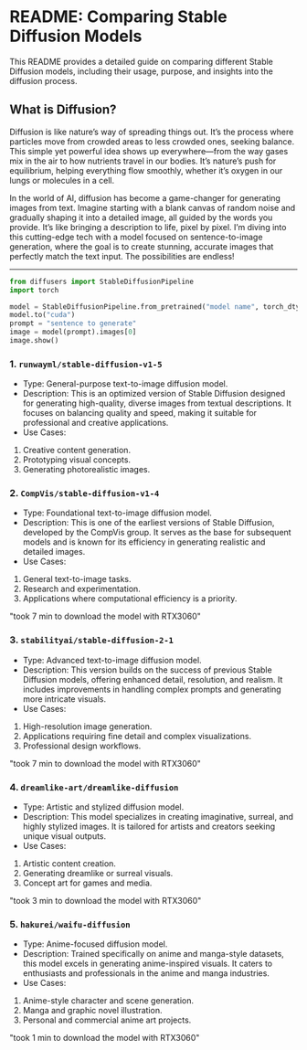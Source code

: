 # README: Comparing Stable Diffusion Models

This README provides a detailed guide on comparing different Stable Diffusion models, including their usage, purpose, and insights into the diffusion process.

## What is Diffusion?
Diffusion is like nature’s way of spreading things out. It’s the process where particles move from crowded areas to less crowded ones, seeking balance. This simple yet powerful idea shows up everywhere—from the way gases mix in the air to how nutrients travel in our bodies. It’s nature’s push for equilibrium, helping everything flow smoothly, whether it’s oxygen in our lungs or molecules in a cell.

In the world of AI, diffusion has become a game-changer for generating images from text. Imagine starting with a blank canvas of random noise and gradually shaping it into a detailed image, all guided by the words you provide. It’s like bringing a description to life, pixel by pixel. I’m diving into this cutting-edge tech with a model focused on sentence-to-image generation, where the goal is to create stunning, accurate images that perfectly match the text input. The possibilities are endless!


---
  ```python
  from diffusers import StableDiffusionPipeline
  import torch

  model = StableDiffusionPipeline.from_pretrained("model name", torch_dtype=torch.float16)
  model.to("cuda")
  prompt = "sentence to generate"
  image = model(prompt).images[0]
  image.show()
  ```

### 1. `runwayml/stable-diffusion-v1-5`
- Type: General-purpose text-to-image diffusion model.
- Description:
This is an optimized version of Stable Diffusion designed for generating high-quality, diverse images from textual descriptions. It focuses on balancing quality and speed, making it suitable for professional and creative applications.
- Use Cases:
1. Creative content generation.
2. Prototyping visual concepts.
3. Generating photorealistic images.


### 2. `CompVis/stable-diffusion-v1-4`
- Type: Foundational text-to-image diffusion model.
- Description:
This is one of the earliest versions of Stable Diffusion, developed by the CompVis group. It serves as the base for subsequent models and is known for its efficiency in generating realistic and detailed images.
- Use Cases:
1. General text-to-image tasks.
2. Research and experimentation.
3. Applications where computational efficiency is a priority.

"took 7 min to download the model with RTX3060"


### 3. `stabilityai/stable-diffusion-2-1`

- Type: Advanced text-to-image diffusion model.
- Description:
This version builds on the success of previous Stable Diffusion models, offering enhanced detail, resolution, and realism. It includes improvements in handling complex prompts and generating more intricate visuals.
- Use Cases:
1. High-resolution image generation.
2. Applications requiring fine detail and complex visualizations.
3. Professional design workflows.
   
"took 7 min to download the model with RTX3060"


### 4. `dreamlike-art/dreamlike-diffusion`
- Type: Artistic and stylized diffusion model.
- Description:
This model specializes in creating imaginative, surreal, and highly stylized images. It is tailored for artists and creators seeking unique visual outputs.
- Use Cases:
1. Artistic content creation.
2. Generating dreamlike or surreal visuals.
3. Concept art for games and media.
   
"took 3 min to download the model with RTX3060"

### 5. `hakurei/waifu-diffusion`
- Type: Anime-focused diffusion model.
- Description:
Trained specifically on anime and manga-style datasets, this model excels in generating anime-inspired visuals. It caters to enthusiasts and professionals in the anime and manga industries.
- Use Cases:
1. Anime-style character and scene generation.
2. Manga and graphic novel illustration.
3. Personal and commercial anime art projects.

"took 1 min to download the model with RTX3060"







